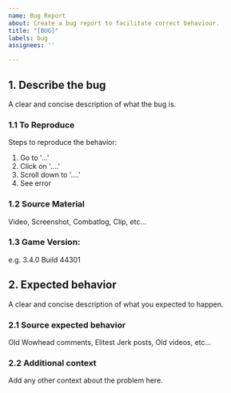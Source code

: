 ```yaml
---
name: Bug Report
about: Create a bug report to facilitate correct behaviour.
title: "[BUG]"
labels: bug
assignees: ''

---
```


## 1. Describe the bug
A clear and concise description of what the bug is.

### 1.1 To Reproduce
Steps to reproduce the behavior:
1. Go to '...'
2. Click on '....'
3. Scroll down to '....'
4. See error

### 1.2 Source Material
Video, Screenshot, Combatlog, Clip, etc...

### 1.3 Game Version:

e.g. 3.4.0 Build 44301

## 2. Expected behavior
A clear and concise description of what you expected to happen.

### 2.1 Source expected behavior
Old Wowhead comments, Elitest Jerk posts, Old videos, etc...

### 2.2 Additional context
Add any other context about the problem here.
